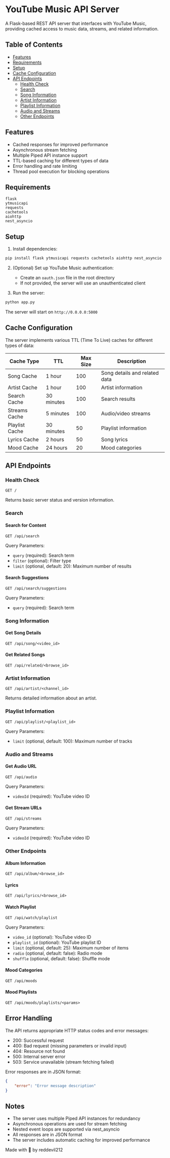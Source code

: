 # YouTube Music API Server

A Flask-based REST API server that interfaces with YouTube Music, providing cached access to music data, streams, and related information.

## Table of Contents

- [Features](#features)
- [Requirements](#requirements)
- [Setup](#setup)
- [Cache Configuration](#cache-configuration)
- [API Endpoints](#api-endpoints)
  - [Health Check](#health-check)
  - [Search](#search)
  - [Song Information](#song-information)
  - [Artist Information](#artist-information)
  - [Playlist Information](#playlist-information)
  - [Audio and Streams](#audio-and-streams)
  - [Other Endpoints](#other-endpoints)

## Features

- Cached responses for improved performance
- Asynchronous stream fetching
- Multiple Piped API instance support
- TTL-based caching for different types of data
- Error handling and rate limiting
- Thread pool execution for blocking operations

## Requirements

```plaintext
flask
ytmusicapi
requests
cachetools
aiohttp
nest_asyncio
```

## Setup

1. Install dependencies:
```bash
pip install flask ytmusicapi requests cachetools aiohttp nest_asyncio
```

2. (Optional) Set up YouTube Music authentication:
   - Create an `oauth.json` file in the root directory
   - If not provided, the server will use an unauthenticated client

3. Run the server:
```bash
python app.py
```

The server will start on `http://0.0.0.0:5000`

## Cache Configuration

The server implements various TTL (Time To Live) caches for different types of data:

| Cache Type | TTL | Max Size | Description |
|------------|-----|----------|-------------|
| Song Cache | 1 hour | 100 | Song details and related data |
| Artist Cache | 1 hour | 100 | Artist information |
| Search Cache | 30 minutes | 100 | Search results |
| Streams Cache | 5 minutes | 100 | Audio/video streams |
| Playlist Cache | 30 minutes | 50 | Playlist information |
| Lyrics Cache | 2 hours | 50 | Song lyrics |
| Mood Cache | 24 hours | 20 | Mood categories |

## API Endpoints

### Health Check

```http
GET /
```

Returns basic server status and version information.

### Search

#### Search for Content
```http
GET /api/search
```

Query Parameters:
- `query` (required): Search term
- `filter` (optional): Filter type
- `limit` (optional, default: 20): Maximum number of results

#### Search Suggestions
```http
GET /api/search/suggestions
```

Query Parameters:
- `query` (required): Search term

### Song Information

#### Get Song Details
```http
GET /api/song/<video_id>
```

#### Get Related Songs
```http
GET /api/related/<browse_id>
```

### Artist Information

```http
GET /api/artist/<channel_id>
```

Returns detailed information about an artist.

### Playlist Information

```http
GET /api/playlist/<playlist_id>
```

Query Parameters:
- `limit` (optional, default: 100): Maximum number of tracks

### Audio and Streams

#### Get Audio URL
```http
GET /api/audio
```

Query Parameters:
- `videoId` (required): YouTube video ID

#### Get Stream URLs
```http
GET /api/streams
```

Query Parameters:
- `videoId` (required): YouTube video ID

### Other Endpoints

#### Album Information
```http
GET /api/album/<browse_id>
```

#### Lyrics
```http
GET /api/lyrics/<browse_id>
```

#### Watch Playlist
```http
GET /api/watch/playlist
```

Query Parameters:
- `video_id` (optional): YouTube video ID
- `playlist_id` (optional): YouTube playlist ID
- `limit` (optional, default: 25): Maximum number of items
- `radio` (optional, default: false): Radio mode
- `shuffle` (optional, default: false): Shuffle mode

#### Mood Categories
```http
GET /api/moods
```

#### Mood Playlists
```http
GET /api/moods/playlists/<params>
```

## Error Handling

The API returns appropriate HTTP status codes and error messages:

- 200: Successful request
- 400: Bad request (missing parameters or invalid input)
- 404: Resource not found
- 500: Internal server error
- 503: Service unavailable (stream fetching failed)

Error responses are in JSON format:
```json
{
    "error": "Error message description"
}
```

## Notes

- The server uses multiple Piped API instances for redundancy
- Asynchronous operations are used for stream fetching
- Nested event loops are supported via nest_asyncio
- All responses are in JSON format
- The server includes automatic caching for improved performance



Made with 🩷 by reddevil212
